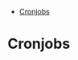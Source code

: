 <!-- START doctoc generated TOC please keep comment here to allow auto update -->
<!-- DON'T EDIT THIS SECTION, INSTEAD RE-RUN doctoc TO UPDATE -->

- [Cronjobs](#cronjobs)

<!-- END doctoc generated TOC please keep comment here to allow auto update -->

# Cronjobs
